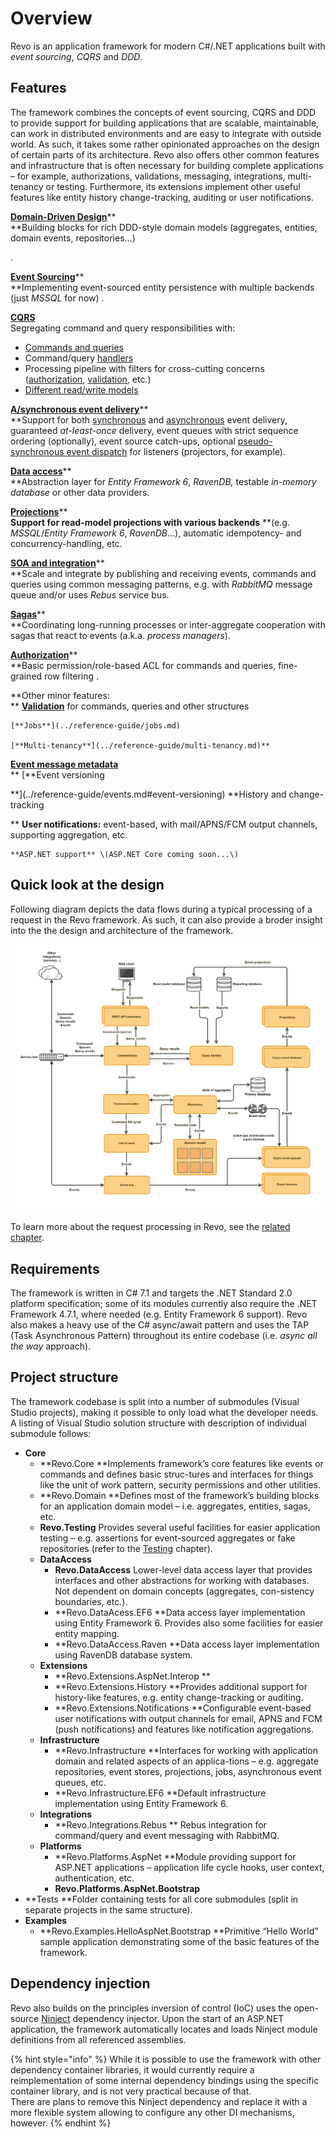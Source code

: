 # Overview

Revo is an application framework for modern C\#/.NET applications built with _event sourcing_, _CQRS_ and _DDD_.

## Features

The framework combines the concepts of event sourcing, CQRS and DDD to provide support for building applications that are scalable, maintainable, can work in distributed environments and are easy to integrate with outside world. As such, it takes some rather opinionated approaches on the design of certain parts of its architecture. Revo also offers other common features and infrastructure that is often necessary for building complete applications – for example, authorizations, validations, messaging, integrations, multi-tenancy or testing. Furthermore, its extensions implement other useful features like entity history change-tracking, auditing or user notifications.

[**Domain-Driven Design**](../reference-guide/domain-building-blocks.md)**  
**Building blocks for rich DDD-style domain models \(aggregates, entities, domain events, repositories...\)

.

[**Event Sourcing**](../reference-guide/events.md)**  
**Implementing event-sourced entity persistence with multiple backends \(just _MSSQL_ for now\)
.


[**CQRS**](../reference-guide/commands-and-queries.md)  
Segregating command and query responsibilities with:

* [Commands and queries
  ](../reference-guide/commands-and-queries.md#commands-queries)
* Command/query [handlers
  ](../reference-guide/commands-and-queries.md#command-query-handlers)
* Processing pipeline with filters for cross-cutting concerns \([authorization](../reference-guide/authorization.md), [validation](../reference-guide/validation.md), etc.\)
* [Different read/write models](../reference-guide/projections.md)

[**A/synchronous event delivery**](../reference-guide/events.md)**  
**Support for both [synchronous](../reference-guide/events.md#synchronous-event-processing) and [asynchronous](../reference-guide/events.md#asynchronous-event-processing) event delivery, guaranteed _at-least-once_ delivery, event queues with strict sequence ordering \(optionally\), event source catch-ups, optional [pseudo-synchronous event dispatch](../reference-guide/events.md#pseudo-synchronous-event-dispatch) for listeners \(projectors, for example\).

[**Data access**](../reference-guide/data-persistence.md)**  
**Abstraction layer for _Entity Framework 6_, _RavenDB,_ testable _in-memory database_ or other data providers.

[**Projections**](../reference-guide/projections.md)**  
**Support for read-model projections with various backends** **\(e.g. _MSSQL_/_Entity Framework 6_, _RavenDB_...\), automatic idempotency- and concurrency-handling, etc.

[**SOA and integration**](../reference-guide/integrations.md)**  
**Scale and integrate by publishing and receiving events, commands and queries using common messaging patterns, e.g. with _RabbitMQ_ message queue and/or uses _Rebus_ service bus.

[**Sagas**](../reference-guide/sagas.md)**  
**Coordinating long-running processes or inter-aggregate cooperation with sagas that react to events \(a.k.a. _process managers_\).

[**Authorization**](../reference-guide/authorization.md)**  
**Basic permission/role-based ACL for commands and queries, fine-grained row filtering
.

**Other minor features:  
**	[**Validation**](../reference-guide/validation.md) for commands, queries and other structures
  
	[**Jobs**](../reference-guide/jobs.md)
  
	[**Multi-tenancy**](../reference-guide/multi-tenancy.md)**  
**[	**Event message metadata**](../reference-guide/events.md#event-messages-and-metadata)**  
**	[**Event versioning
  
**](../reference-guide/events.md#event-versioning)	**History and change-tracking
  
**	**User notifications:** event-based, with mail/APNS/FCM output channels, supporting aggregation, etc.
  
	**ASP.NET support** \(ASP.NET Core coming soon...\)

## Quick look at the design

Following diagram depicts the data flows during a typical processing of a request in the Revo framework. As such, it can also provide a broder insight into the the design and architecture of the framework.

![Data flows during a typical request processing in Revo.](../.gitbook/assets/revo_request_processing_data_flows-3%20%282%29.png)

To learn more about the request processing in Revo, see the [related chapter](../reference-guide/request-life-cycle.md).

## Requirements

The framework is written in C\# 7.1 and targets the .NET Standard 2.0 platform specification; some of its modules currently also require the .NET Framework 4.7.1, where needed \(e.g. Entity Framework 6 support\). Revo also makes a heavy use of the C\# async/await pattern and uses the TAP \(Task Asynchronous Pattern\) throughout its entire codebase \(i.e. _async all the way_ approach\).

## Project structure

The framework codebase is split into a number of submodules \(Visual Studio projects\), making it possible to only load what the developer needs. A listing of Visual Studio solution structure with description of individual submodule follows:

* **Core**
  * **Revo.Core **Implements framework’s core features like events or commands and defines basic struc-tures and interfaces for things like the unit of work pattern, security permissions and other utilities.
  * **Revo.Domain **Defines most of the framework’s building blocks for an application domain model – i.e. aggregates, entities, sagas, etc.
  * **Revo.Testing** Provides several useful facilities for easier application testing – e.g. assertions for event-sourced aggregates or fake repositories \(refer to the [Testing](../reference-guide/testing.md) chapter\).
  * **DataAccess**
    * **Revo.DataAccess** Lower-level data access layer that provides interfaces and other abstractions for working with databases. Not dependent on domain concepts \(aggregates, con-sistency boundaries, etc.\).
    * **Revo.DataAcess.EF6
       **Data access layer implementation using Entity Framework 6. Provides also some facilities for easier entity mapping.
    * **Revo.DataAccess.Raven **Data access layer implementation using RavenDB database system.
  * **Extensions**
    * **Revo.Extensions.AspNet.Interop
      **
    * **Revo.Extensions.History **Provides additional support for history-like features, e.g. entity change-tracking or auditing.
    * **Revo.Extensions.Notifications **Configurable event-based user notifications with output channels for email, APNS and FCM \(push notifications\) and features like notification aggregations.
  * **Infrastructure**
    * **Revo.Infrastructure **Interfaces for working with application domain and related aspects of an applica-tions – e.g. aggregate repositories, event stores, projections, jobs, asynchronous event queues, etc.
    * **Revo.Infrastructure.EF6 **Default infrastructure implementation using Entity Framework 6.
  * **Integrations**
    *  **Revo.Integrations.Rebus ** Rebus integration for command/query and event messaging with RabbitMQ.
  * **Platforms**
    * **Revo.Platforms.AspNet **Module providing support for ASP.NET applications – application life cycle hooks, user context, authentication, etc.
    * **Revo.Platforms.AspNet.Bootstrap**
* **Tests **Folder containing tests for all core submodules \(split in separate projects in the same structure\).
* **Examples**
  * **Revo.Examples.HelloAspNet.Bootstrap **Primitive “Hello World” sample application demonstrating some of the basic features of the framework.

## Dependency injection

Revo also builds on the principles inversion of control \(IoC\) uses the open-source [Ninject](http://www.ninject.org/) dependency injector. Upon the start of an ASP.NET application, the framework automatically locates and loads Ninject module definitions from all referenced assemblies.

{% hint style="info" %}
While it is possible to use the framework with other dependency container libraries, it would currently require a reimplementation of some internal dependency bindings using the specific container library, and is not very practical because of that.  
There are plans to remove this Ninject dependency and replace it with a more flexible system allowing to configure any other DI mechanisms, however.
{% endhint %}



